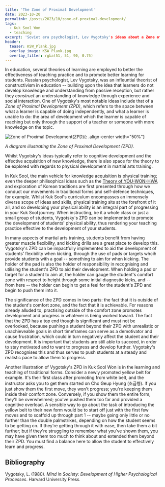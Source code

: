 ```yaml
---
title: 'The Zone of Proximal Development'
date: 2023-10-20
permalink: /posts/2023/10/zone-of-proximal-development/
tags:
  - Kuk Sool Won
  - teaching
excerpt: 'Soviet era psychologist, Lev Vygotsky's ideas about a Zone of Proximal Development (ZPD) are hugely influential in education, and can also be explored in the context of physical development within martial arts training.'
header:
  teaser: KSW_Plank.jpg
  overlay_image: KSW_Plank.jpg
  overlay_filter: rgba(51, 51, 90, 0.75)
---
```

In education, several theories of learning are employed to better the effectiveness of teaching practice and to promote better learning for students. Russian psychologist, Lev Vygotsky, was an infleuntial theorist of constructivism in education -- building upon the idea that learners do not develop knowledge and understanding from passive reception, but rather they *construct* an understanding of knowledge through experience and social interaction. One of Vygotsky's most notable ideas include that of a *Zone of Proximal Development (ZPD)*, which refers to the space between what a learner is capable of doing independently, and what a learner is unable to do: the area of development which the learner is capable of reaching but only through the support of a teacher or someone with more knowledge on the topic.

![Zone of Proximal Development(ZPD)](https://upload.wikimedia.org/wikipedia/commons/9/92/Zone_of_proximal_development.svg){: .align-center width="50%"}

*A diagram illustrating the Zone of Proximal Development (ZPD).*

Whilst Vygotsky's ideas typically refer to cognitive development and the effective acquisition of new knowledge, there is also space for the theory to be explored with regards to physical development in martial arts training.

In Kuk Sool, the main vehicle for knowledge acquisition is physical training; even the deeper philisophical ideas such as the [Theory of YOU-WON-HWA](/posts/2023/08/you-won-hwa/) and exploration of Korean traditions are first presented through how we conduct our movements in traditional forms and self-defence techniques, for example. Whilst Kuk Sool's curriculum encompasses an immensely diverse scope of ideas and skills, physical training sits at the forefront of it all, and so developing your physical ability is an integral part of progressing in your Kuk Sool journey. When instructing, be it a whole class or just a small group of students, Vygotsky's ZPD can be implemented to promote the development of students' physical ability, thus rendering your teaching practice effective to the development of your students.

In many aspects of martial arts training, students benefit from having greater muscle flexibility, and kicking drills are a great place to develop this. Vygotsky's ZPD can be impactfully implemented to aid the development of students' flexibility when kicking, through the use of pads or targets whcih provide students with a goal -- something to aim for when kicking. The holder of the pad is also the holder of responsibility in recognising and utilising the student's ZPD to aid their development. When holding a pad or target for a student to aim at, the holder can gauge the student's comfort zone with respect to height through some initial diagnostic kicks, and -- from here -- the holder can begin to get a feel for the student's ZPD and begin to push them into it. 

The significance of the ZPD comes in two parts: the fact that it is outside of the student's comfort zone, and the fact that it is achievable. For reasons already alluded to, practising outside of the comfort zone promotes development and progress in whatever is being worked toward. The fact that the ZPD has a top end though is significant and must not be overlooked, because pushing a student beyond their ZPD with unrealistic or unachieveable goals in short timeframes can serve as a demotivator and cause frustration, which could in turn negatively affect the student and their development. It is important that students are still able to succeed, in order to stay motivated and to want to progress and develop further. Vygotsky's ZPD recognises this and thus serves to push students at a steady and realistic pace to allow them to progress.

Another illustration of Vygotsky's ZPD in Kuk Sool Won is in the learning and teaching of traditional forms. Consider a newly promoted yellow belt for example. It's their first class after promoting from white belt, and the instructor asks you to get them started on Cho Geup Hyung (초급형). If you just show them the first move, they won't progress; you're keeping them inside their comfort zone. Conversely, if you show them the entire form, they'll be overwhelmed; you've pushed them too far and provided a cognitive overload. A sensible way to go about the task of introducing the yellow belt to their new form would be to start off just with the first few moves and to scaffold up through part 1 -- maybe going only little or no further than the double palmstrikes, depending on how the student seems to be getting on. If they're getting through it with ease, then take them a bit further; but if they're struggling to remember what you've shown them, you may have given them too much to think about and extended them beyond their ZPD. You must find a balance here to allow the student to effectively learn and progress. 

Bibliography
------

Vygotsky, L. (1980). *Mind in Society: Development of Higher Psychological Processes*. Harvard University Press.